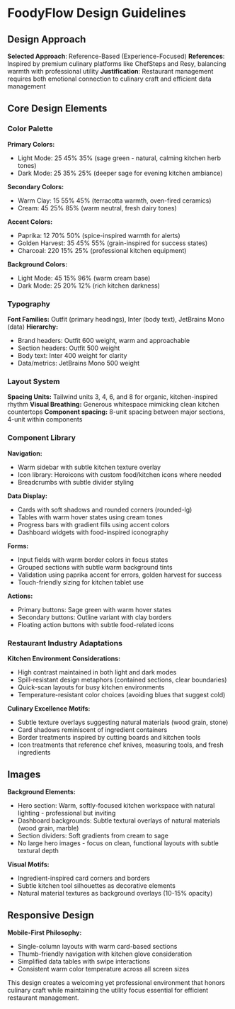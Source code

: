 # FoodyFlow Design Guidelines

## Design Approach
**Selected Approach**: Reference-Based (Experience-Focused)
**References**: Inspired by premium culinary platforms like ChefSteps and Resy, balancing warmth with professional utility
**Justification**: Restaurant management requires both emotional connection to culinary craft and efficient data management

## Core Design Elements

### Color Palette
**Primary Colors:**
- Light Mode: 25 45% 35% (sage green - natural, calming kitchen herb tones)
- Dark Mode: 25 35% 25% (deeper sage for evening kitchen ambiance)

**Secondary Colors:**
- Warm Clay: 15 55% 45% (terracotta warmth, oven-fired ceramics)
- Cream: 45 25% 85% (warm neutral, fresh dairy tones)

**Accent Colors:**
- Paprika: 12 70% 50% (spice-inspired warmth for alerts)
- Golden Harvest: 35 45% 55% (grain-inspired for success states)
- Charcoal: 220 15% 25% (professional kitchen equipment)

**Background Colors:**
- Light Mode: 45 15% 96% (warm cream base)
- Dark Mode: 25 20% 12% (rich kitchen darkness)

### Typography
**Font Families:** Outfit (primary headings), Inter (body text), JetBrains Mono (data)
**Hierarchy:**
- Brand headers: Outfit 600 weight, warm and approachable
- Section headers: Outfit 500 weight
- Body text: Inter 400 weight for clarity
- Data/metrics: JetBrains Mono 500 weight

### Layout System
**Spacing Units:** Tailwind units 3, 4, 6, and 8 for organic, kitchen-inspired rhythm
**Visual Breathing:** Generous whitespace mimicking clean kitchen countertops
**Component spacing:** 8-unit spacing between major sections, 4-unit within components

### Component Library

**Navigation:**
- Warm sidebar with subtle kitchen texture overlay
- Icon library: Heroicons with custom food/kitchen icons where needed
- Breadcrumbs with subtle divider styling

**Data Display:**
- Cards with soft shadows and rounded corners (rounded-lg)
- Tables with warm hover states using cream tones
- Progress bars with gradient fills using accent colors
- Dashboard widgets with food-inspired iconography

**Forms:**
- Input fields with warm border colors in focus states
- Grouped sections with subtle warm background tints
- Validation using paprika accent for errors, golden harvest for success
- Touch-friendly sizing for kitchen tablet use

**Actions:**
- Primary buttons: Sage green with warm hover states
- Secondary buttons: Outline variant with clay borders
- Floating action buttons with subtle food-related icons

### Restaurant Industry Adaptations

**Kitchen Environment Considerations:**
- High contrast maintained in both light and dark modes
- Spill-resistant design metaphors (contained sections, clear boundaries)
- Quick-scan layouts for busy kitchen environments
- Temperature-resistant color choices (avoiding blues that suggest cold)

**Culinary Excellence Motifs:**
- Subtle texture overlays suggesting natural materials (wood grain, stone)
- Card shadows reminiscent of ingredient containers
- Border treatments inspired by cutting boards and kitchen tools
- Icon treatments that reference chef knives, measuring tools, and fresh ingredients

## Images

**Background Elements:**
- Hero section: Warm, softly-focused kitchen workspace with natural lighting - professional but inviting
- Dashboard backgrounds: Subtle textural overlays of natural materials (wood grain, marble)
- Section dividers: Soft gradients from cream to sage
- No large hero images - focus on clean, functional layouts with subtle textural depth

**Visual Motifs:**
- Ingredient-inspired card corners and borders
- Subtle kitchen tool silhouettes as decorative elements
- Natural material textures as background overlays (10-15% opacity)

## Responsive Design
**Mobile-First Philosophy:**
- Single-column layouts with warm card-based sections
- Thumb-friendly navigation with kitchen glove consideration
- Simplified data tables with swipe interactions
- Consistent warm color temperature across all screen sizes

This design creates a welcoming yet professional environment that honors culinary craft while maintaining the utility focus essential for efficient restaurant management.